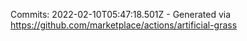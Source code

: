 Commits: 2022-02-10T05:47:18.501Z - Generated via https://github.com/marketplace/actions/artificial-grass
<br>
